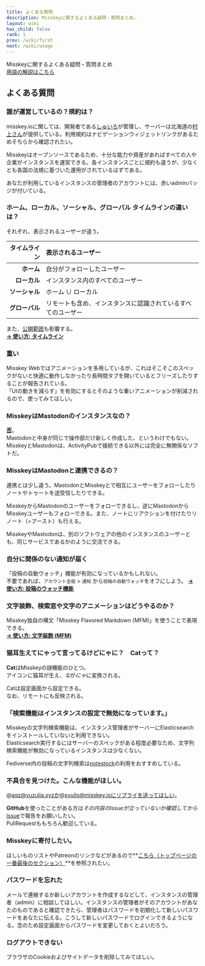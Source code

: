 ```yaml
---
title: よくある質問
description: Misskeyに関するよくある疑問・質問まとめ。
layout: wiki
has_child: false
rank: 1
prev: /wiki/first
next: /wiki/usage
---
```

Misskeyに関するよくある疑問・質問まとめ  
[用語の解説はこちら](first)

## よくある質問
### 誰が運営しているの？規約は？
misskey.ioに関しては、開発者である[しゅいろ](culture/users/syuilo)が管理し、サーバーは北海道の[村上さん](culture/users/AureoleArk)が提供している。利用規約はナビゲーションウィジェットリンクがあるためそちらから確認されたい。

Misskeyはオープンソースであるため、十分な能力や資産があればすべての人や企業がインスタンスを運営できる。各インスタンスごとに規約も違うが、少なくとも各国の法規に基づいた運用がされているはずである。  

あなたが利用しているインスタンスの管理者のアカウントには、赤いadminバッジが付いている。

### ホーム、ローカル、ソーシャル、グローバル タイムラインの違いは？
それぞれ、表示されるユーザーが違う。

| タイムライン | 表示されるユーザー |
|--:|:--|
| **ホーム** | 自分がフォローしたユーザー |
| **ローカル** | インスタンス内のすべてのユーザー |
| **ソーシャル** | ホーム ∪ ローカル |
| **グローバル** | リモートも含め、インスタンスに認識されているすべてのユーザー |

また、[公開範囲](usage/post#公開範囲を設定する)も影響する。  
**[→ 使い方: タイムライン](usage/timelines)**

### 重い
Misskey Webではアニメーションを多用しているが、これはそこそこのスペックがないと快適に動作しなかったり長時間タブを開いているとフリーズしたりすることが報告されている。  
「UIの動きを減らす」を有効にするとそのような重いアニメーションが削減されるので、使ってみてほしい。

### MisskeyはMastodonのインスタンスなの？
**[否](../blog/2018/08/17_1_misskeyisnotmastodon)**。  
Mastodonと中身が同じで操作部だけ新しく作成した、というわけでもない。MisskeyとMastodonは、ActivityPubで接続できる以外には完全に無関係なソフトだ。

### MisskeyはMastodonと連携できるの？
連携とは少し違う。MastodonとMisskeyとで相互にユーザーをフォローしたりノートやトゥートを送受信したりできる。

MisskeyからMastodonのユーザーをフォローできるし、逆にMastodonからMisskeyユーザーもフォローできる。また、ノートにリアクションを付けたりリノート（=ブースト）も行える。

MisskeyやMastodonは、別のソフトウェアの他のインスタンスのユーザーとも、同じサービスであるかのように交流できる。

### 自分に関係のない通知が届く
「投稿の自動ウォッチ」機能が有効になっているかもしれない。  
不要であれば、`アカウント全般` > `通知` から`投稿の自動ウォッチ`をオフにしよう。
**[→ 使い方: 投稿のウォッチ機能](usage/watch)**

### 文字装飾、検索窓や文字のアニメーションはどうやるのか？
Misskey独自の構文「Misskey Flavored Markdown (MFM)」を使うことで表現できる。  
**[→ 使い方: 文字装飾 (MFM)](usage/mfm)**

### 猫耳生えてにゃって言ってるけどにゃに？　Catって？
**Cat**はMisskeyの謎機能のひとつ。  
アイコンに猫耳が生え、*な*が*にゃ*に変換される。

Catは設定画面から設定できる。  
なお、リモートにも反映される。

### 「検索機能はインスタンスの設定で無効になっています。」
Misskeyの文字列検索機能は、インスタンス管理者がサーバーにElasticsearchをインストールしていないと利用できない。  
Elasticsearch実行するにはサーバーのスペックがある程度必要なため、文字列検索機能が無効になっているインスタンスは少なくない。

Fediverse内の投稿の文字列検索は[notestock](https://notestock.osa-p.net/)の利用をおすすめしている。

### 不具合を見つけた。こんな機能がほしい。
@aqz@yuzulia.xyzか@syuilo@misskey.ioにリプライを送ってほしい。

**GitHub**を使ったことがある方は*その内容のIssueが立っていないか確認してから*[Issue](https://github.com/syuilo/misskey/issues/new/choose)で報告をお願いしたい。  
PullRequestももちろん歓迎している。

### Misskeyに寄付したい。
ほしいものリストやPatreonのリンクなどがあるので**[こちら（トップページの一番最後のセクション）](../#section_7)**を参照されたい。

### パスワードを忘れた
メールで連絡するか新しいアカウントを作成するなどして、インスタンスの管理者（admin）に相談してほしい。インスタンスの管理者がそのアカウントがあなたのものであると確認できたら、管理者はパスワードを初期化して新しいパスワードをあなたに伝える。こうして新しいパスワードでログインできるようになる。念のため設定画面からパスワードを変更しておくとよいだろう。

### ログアウトできない
ブラウザのCookieおよびサイトデータを削除してみてほしい。
